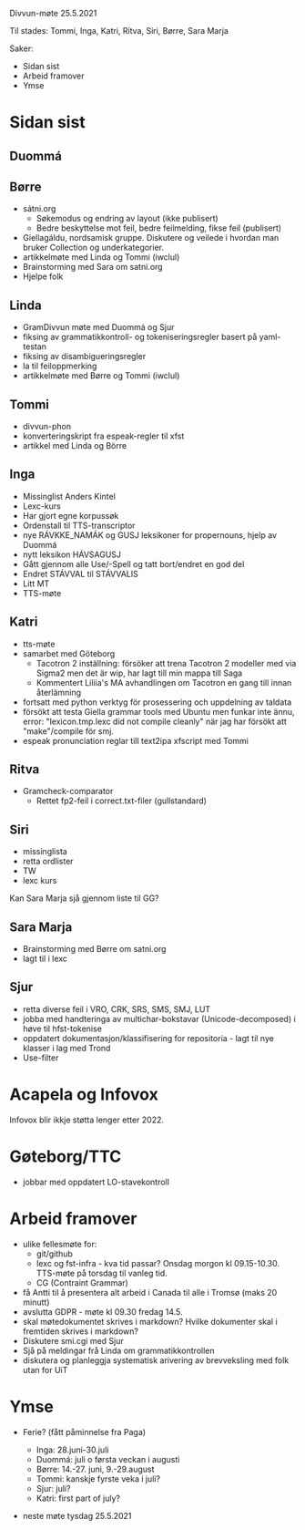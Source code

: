 Divvun-møte 25.5.2021

Til stades: Tommi, Inga, Katri, Ritva, Siri, Børre, Sara Marja

Saker:
* Sidan sist
* Arbeid framover
* Ymse

#  Sidan sist

##  Duommá

##  Børre
* sátni.org
    - Søkemodus og endring av layout (ikke publisert)
    - Bedre beskyttelse mot feil, bedre feilmelding, fikse feil (publisert)
* Giellagáldu, nordsamisk gruppe. Diskutere og veilede i hvordan man bruker Collection og underkategorier.
* artikkelmøte med Linda og Tommi (iwclul)
* Brainstorming med Sara om satni.org
* Hjelpe folk

##  Linda
* GramDivvun møte med Duommá og Sjur
* fiksing av grammatikkontroll- og tokeniseringsregler basert på yaml-testan
* fiksing av disambigueringsregler
* la til feiloppmerking
* artikkelmøte med Børre og Tommi (iwclul)

##  Tommi
* divvun-phon
* konverteringskript fra espeak-regler til xfst
* artikkel med Linda og Börre

##  Inga
* Missinglist Anders Kintel
* Lexc-kurs
* Har gjort egne korpussøk
* Ordenstall til TTS-transcriptor
* nye RÁVKKE_NAMÁK og GUSJ leksikoner for propernouns, hjelp av Duommá
* nytt leksikon HÁVSAGUSJ
* Gått gjennom alle Use/-Spell og tatt bort/endret en god del
* Endret STÁVVAL til STÁVVALIS
* Litt MT
* TTS-møte

##  Katri
* tts-møte
* samarbet med Göteborg
    - Tacotron 2 inställning: försöker att trena Tacotron 2 modeller med via Sigma2 men det är wip, har lagt till min mappa till Saga
    - Kommentert Liliia's MA avhandlingen om Tacotron en gang till innan återlämning
* fortsatt med python verktyg för prosessering och uppdelning av taldata
* försökt att testa Giella grammar tools med Ubuntu men funkar inte ännu, error: "lexicon.tmp.lexc did not compile cleanly" när jag har försökt att "make"/compile för smj.
* espeak pronunciation reglar till text2ipa xfscript med Tommi

##  Ritva
* Gramcheck-comparator
    - Rettet fp2-feil i correct.txt-filer (gullstandard)

##  Siri
* missinglista
* retta ordlister
* TW
* lexc kurs

Kan Sara Marja sjå gjennom liste til GG?

##  Sara Marja
* Brainstorming med Børre om satni.org
* lagt til i lexc

##  Sjur
* retta diverse feil i VRO, CRK, SRS, SMS, SMJ, LUT
* jobba med handteringa av multichar-bokstavar (Unicode-decomposed) i høve til hfst-tokenise
* oppdatert dokumentasjon/klassifisering for repositoria - lagt til nye klasser i lag med Trond
* Use-filter

#  Acapela og Infovox

Infovox blir ikkje støtta lenger etter 2022.

#  Gøteborg/TTC
* jobbar med oppdatert LO-stavekontroll

#  Arbeid framover
* ulike fellesmøte for:
    - git/github
    - lexc og fst-infra - kva tid passar? Onsdag morgon kl 09.15-10.30. TTS-møte på torsdag til vanleg tid.
    - CG (Contraint Grammar)
* få Antti til å presentera alt arbeid i Canada til alle i Tromsø (maks 20 minutt)
* avslutta GDPR - møte kl 09.30 fredag 14.5.
* skal møtedokumentet skrives i markdown? Hvilke dokumenter skal i fremtiden skrives i markdown?
* Diskutere smi.cgi med Sjur
* Sjå på meldingar frå Linda om grammatikkontrollen
* diskutera og planleggja systematisk arivering av brevveksling med folk utan for UiT

#  Ymse
* Ferie? (fått påminnelse fra Paga)
    - Inga: 28.juni-30.juli
    - Duommá: juli o førsta veckan i augusti
    - Børre: 14.-27. juni, 9.-29.august
    - Tommi: kanskje fyrste veka i juli?
    - Sjur: juli?
    - Katri: first part of july?

* neste møte tysdag 25.5.2021
